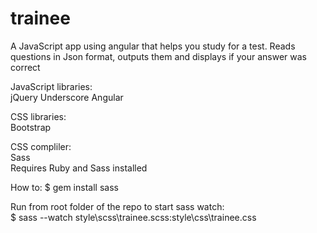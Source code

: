 trainee
=======
A JavaScript app using angular that helps you study for a test. Reads questions in Json format, outputs them and displays if your answer was correct

JavaScript libraries:  
jQuery
Underscore
Angular


CSS libraries:  
Bootstrap


CSS compliler:  
Sass  
Requires Ruby and Sass installed

How to:
$ gem install sass 

Run from root folder of the repo to start sass watch:  
$ sass --watch style\scss\trainee.scss:style\css\trainee.css
